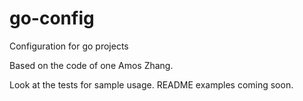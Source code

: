 # go-config
Configuration for go projects

Based on the code of one Amos Zhang.

Look at the tests for sample usage. README examples coming soon.
